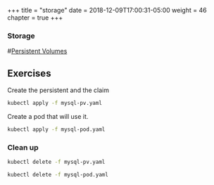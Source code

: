+++
title = "storage"
date = 2018-12-09T17:00:31-05:00
weight = 46
chapter = true
+++

### Storage

#[Persistent Volumes](https://kubernetes.io/docs/concepts/storage/persistent-volumes/)



## Exercises

Create the persistent and the claim
```bash
kubectl apply -f mysql-pv.yaml
```

Create a pod that will use it.

```bash
kubectl apply -f mysql-pod.yaml

```

### Clean up
```bash
kubectl delete -f mysql-pv.yaml

kubectl delete -f mysql-pod.yaml

```

